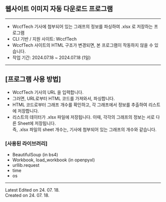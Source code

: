 ## 웹사이트 이미지 자동 다운로드 프로그램
---
* WccfTech 기사에 첨부되어 있는 그래프의 정보를 파싱하여 .xlsx 로 저장하는 프로그램
* CLI 기반 / 지원 사이트: WccfTech
* WccfTech 사이트의 HTML 구조가 변경되면, 본 프로그램이 작동하지 않을 수 있습니다.
* 작업 기간: 2024.07.18 ~ 2024.07.18 (1일)
---
## [프로그램 사용 방법]
* WccfTech 기사의 URL 을 입력합니다.
* 그러면, URL로부터 HTML 코드를 가져와서, 파싱합니다.
* HTML 코드로부터 그래프 개수를 확인하고, 각 그래프에서 정보를 추출하여 리스트에 저장합니다.
* 리스트의 데이터가 .xlsx 파일에 저장됩니다. 이때, 각각의 그래프의 정보는 서로 다른 Sheet에 저장됩니다.<br>
즉, .xlsx 파일의 sheet 개수는, 기사에 첨부되어 있는 그래프의 개수와 같습니다.

### [사용된 라이브러리]
* BeautifulSoup (in bs4)
* Workbook, load_workbook (in openpyxl)
* urllib.request
* time
* os

---
Latest Edited on 24. 07. 18.<br>
Created on 24. 07. 18.
